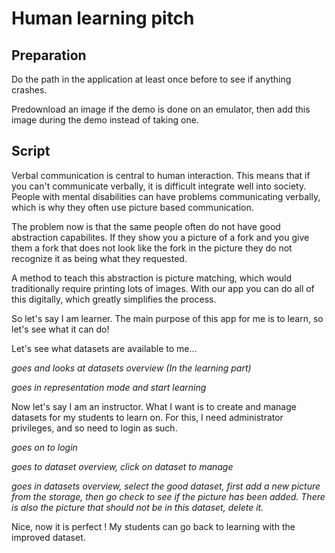 # Human learning pitch

## Preparation

Do the path in the application at least once before to see if anything crashes.

Predownload an image if the demo is done on an emulator, then add this image during the demo instead of taking one.

## Script

Verbal communication is central to human interaction. This means that if you can't communicate verbally, it is difficult integrate well into society. People with mental disabilities can have problems communicating verbally, which is why they often use picture based communication.

The problem now is that the same people often do not have good abstraction capabilites. If they show you a picture of a fork and you give them a fork that does not look like the fork in the picture they do not recognize it as being what they requested.

A method to teach this abstraction is picture matching, which would traditionally require printing lots of images. With our app you can do all of this digitally, which greatly simplifies the process.


So let's say I am learner. The main purpose of this app for me is to learn, so let's see what it can do!

Let's see what datasets are available to me...

_goes and looks at datasets overview (In the learning part)_ 

_goes in representation mode and start learning_


Now let's say I am an instructor. What I want is to create and manage datasets for my students to learn on. For this, I need administrator privileges, and so need to login as such.

_goes on to login_

_goes to dataset overview, click on dataset to manage_

 _goes in datasets overview, select the good dataset, first add a new picture from the storage, then go check to see if the picture has been added. There is also the picture that should not be in this dataset, delete it._

 Nice, now it is perfect ! My students can go back to learning with the improved dataset.
